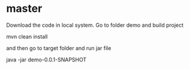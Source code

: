# master

Download the code in local system. Go to folder demo and build project 

mvn clean install

and then go to target folder and run jar file

java -jar demo-0.0.1-SNAPSHOT <path logfile.txt>
